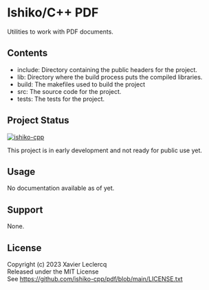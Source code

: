 # Ishiko/C++ PDF

Utilities to work with PDF documents.


## Contents

- include: Directory containing the public headers for the project.
- lib: Directory where the build process puts the compiled libraries.
- build: The makefiles used to build the project
- src: The source code for the project.
- tests: The tests for the project.


## Project Status

[![ishiko-cpp](https://circleci.com/gh/ishiko-cpp/pdf.svg?style=shield)](https://circleci.com/gh/ishiko-cpp/pdf)

This project is in early development and not ready for public use yet. 


## Usage

No documentation available as of yet.


## Support

None.


## License

Copyright (c) 2023 Xavier Leclercq\
Released under the MIT License\
See https://github.com/ishiko-cpp/pdf/blob/main/LICENSE.txt
